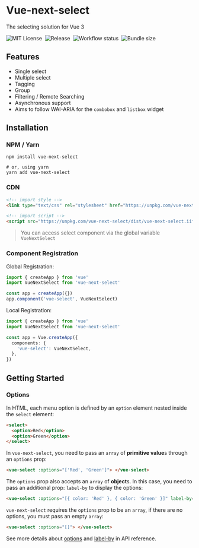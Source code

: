 # Vue-next-select

The selecting solution for Vue 3

![MIT License](https://img.shields.io/github/license/iendeavor/vue-next-select?color=%236f41b8)&nbsp;
![Release](https://img.shields.io/npm/v/vue-next-select?color=%23414db8&label=release)&nbsp;
![Workflow status](https://github.com/iendeavor/vue-next-select/workflows/CI/badge.svg)&nbsp;
![Bundle size](https://img.shields.io/bundlephobia/minzip/vue-next-select)

## Features

- Single select
- Multiple select
- Tagging
- Group
- Filtering / Remote Searching
- Asynchronous support
- Aims to follow WAI-ARIA for the `combobox` and `listbox` widget

## Installation

### NPM / Yarn

```shell
npm install vue-next-select

# or, using yarn
yarn add vue-next-select
```

### CDN

```html
<!-- import style -->
<link type="text/css" rel="stylesheet" href="https://unpkg.com/vue-next-select/dist/index.min.css" />

<!-- import script -->
<script src="https://unpkg.com/vue-next-select/dist/vue-next-select.iife.prod.js"></script>
```

> You can access select component via the global variable `VueNextSelect`

### Component Registration

Global Registration:

```ts
import { createApp } from 'vue'
import VueNextSelect from 'vue-next-select'

const app = createApp({})
app.component('vue-select', VueNextSelect)
```

Local Registration:

```ts
import { createApp } from 'vue'
import VueNextSelect from 'vue-next-select'

const app = Vue.createApp({
  components: {
    'vue-select': VueNextSelect,
  },
})
```

## Getting Started

### Options

In HTML, each menu option is defined by an `option` element nested inside the `select` element:

```html
<select>
  <option>Red</option>
  <option>Green</option>
</select>
```

In `vue-next-select`, you need to pass an `array` of **primitive value**s through an `options` prop:

```html
<vue-select :options="['Red', 'Green']"> </vue-select>
```

The `options` prop also accepts an `array` of **object**s. In this case, you need to pass an additional prop: `label-by`
to display the options:

```html
<vue-select :options="[{ color: 'Red' }, { color: 'Green' }]" label-by="color"> </vue-select>
```

`vue-next-select` requires the `options` prop to be an `array`, if there are no options, you must pass an empty `array`:

```html
<vue-select :options="[]"> </vue-select>
```

See more details about [options](/api-reference#options) and [label-by](/api-reference#label-by) in API reference.
